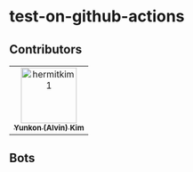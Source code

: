 # test-on-github-actions


## Contributors

<!-- readme: collaborators,contributors -start -->
<table>
<tr>
    <td align="center">
        <a href="https://github.com/hermitkim1">
            <img src="https://avatars.githubusercontent.com/u/7975459?v=4" width="100;" alt="hermitkim1"/>
            <br />
            <sub><b>Yunkon (Alvin) Kim </b></sub>
        </a>
    </td></tr>
</table>
<!-- readme: collaborators,contributors -end -->

## Bots

<!-- readme: bots -start -->
<table>
</table>
<!-- readme: bots -end -->
